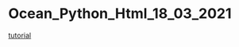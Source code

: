 # Ocean_Python_Html_18_03_2021

[tutorial](https://blog.miguelgrinberg.com/post/the-flask-mega-tutorial-part-i-hello-world)
